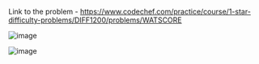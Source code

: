 Link to the problem - https://www.codechef.com/practice/course/1-star-difficulty-problems/DIFF1200/problems/WATSCORE


![image](https://github.com/Haleshot/Competitive-Programming/assets/57552973/e85a9bd1-9848-4f6f-aeb7-af6dab076691)

![image](https://github.com/Haleshot/Competitive-Programming/assets/57552973/bd98e760-2b2d-4184-bfc8-a3c296472d2c)
